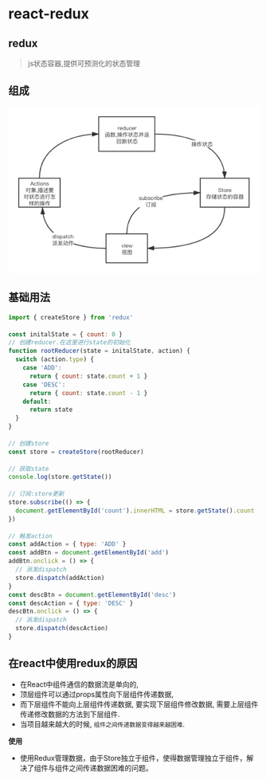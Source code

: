 # react-redux

## redux

> js状态容器,提供可预测化的状态管理

## 组成
<img src='./img/redux.png'/>

## 基础用法
```js
import { createStore } from 'redux'

const initalState = { count: 0 }
// 创建reducer.在这里进行state的初始化
function rootReducer(state = initalState, action) {
  switch (action.type) {
    case 'ADD':
      return { count: state.count + 1 }
    case 'DESC':
      return { count: state.count - 1 }
    default:
      return state
  }
}

// 创建store
const store = createStore(rootReducer)

// 获取state
console.log(store.getState())

// 订阅:store更新
store.subscribe(() => {
  document.getElementById('count').innerHTML = store.getState().count
})

// 触发action
const addAction = { type: 'ADD' }
const addBtn = document.getElementById('add')
addBtn.onclick = () => {
  // 派发dispatch
  store.dispatch(addAction)
}
const descBtn = document.getElementById('desc')
const descAction = { type: 'DESC' }
descBtn.onclick = () => {
  // 派发dispatch
  store.dispatch(descAction)
}
```

## 在react中使用redux的原因

- 在React中组件通信的数据流是单向的, 
- 顶层组件可以通过props属性向下层组件传递数据, 
- ⽽下层组件不能向上层组件传递数据, 要实现下层组件修改数据, 需要上层组件传递修改数据的⽅法到下层组件. 
- 当项⽬越来越⼤的时候, `组件之间传递数据变得越来越困难`.

**使用**

- 使⽤Redux管理数据，由于Store独⽴于组件，使得数据管理独⽴于组件，解决了组件与组件之间传递数据困难的问题。

